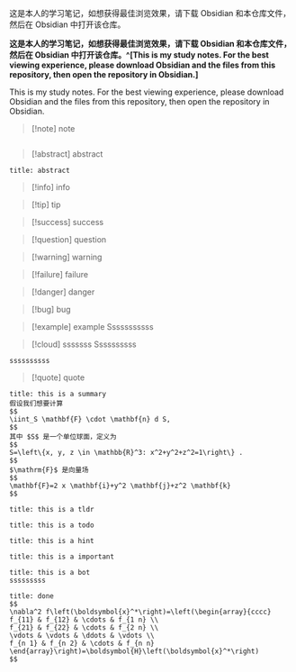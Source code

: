 这是本人的学习笔记，如想获得最佳浏览效果，请下载 Obsidian 和本仓库文件，然后在 Obsidian 中打开该仓库。

**这是本人的学习笔记，如想获得最佳浏览效果，请下载 Obsidian 和本仓库文件，然后在 Obsidian 中打开该仓库。^[This is my study notes. For the best viewing experience, please download Obsidian and the files from this repository, then open the repository in Obsidian.]**

This is my study notes. For the best viewing experience, please download Obsidian and the files from this repository, then open the repository in Obsidian. 



>[!note] note

```ad-note

```


>[!abstract] abstract

```ad-abstract
title: abstract
```

>[!info] info

>[!tip] tip

>[!success] success

>[!question] question

>[!warning] warning

>[!failure] failure

>[!danger] danger

>[!bug] bug

>[!example] example
>Sssssssssss

>[!cloud] sssssss
>Ssssssssss

```ad-sq
ssssssssss
```


>[!quote] quote


```ad-summary
title: this is a summary
假设我们想要计算
$$
\iint_S \mathbf{F} \cdot \mathbf{n} d S,
$$
其中 $S$ 是一个单位球面，定义为
$$
S=\left\{x, y, z \in \mathbb{R}^3: x^2+y^2+z^2=1\right\} .
$$
$\mathrm{F}$ 是向量场
$$
\mathbf{F}=2 x \mathbf{i}+y^2 \mathbf{j}+z^2 \mathbf{k}
$$

```

```ad-tldr
title: this is a tldr
```

```ad-todo
title: this is a todo
```

```ad-hint
title: this is a hint
```

```ad-bug
title: this is a important
```

```ad-chatgpt
title: this is a bot
sssssssss
```
```ad-done
title: done
$$
\nabla^2 f\left(\boldsymbol{x}^*\right)=\left(\begin{array}{cccc}
f_{11} & f_{12} & \cdots & f_{1 n} \\
f_{21} & f_{22} & \cdots & f_{2 n} \\
\vdots & \vdots & \ddots & \vdots \\
f_{n 1} & f_{n 2} & \cdots & f_{n n}
\end{array}\right)=\boldsymbol{H}\left(\boldsymbol{x}^*\right)
$$
```
